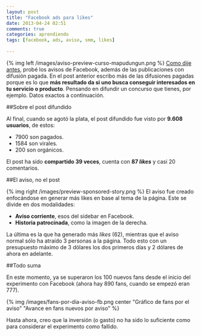 ```yaml
---
layout: post
title: "Facebook ads para likes"
date: 2013-04-24 02:51
comments: true
categories: aprendiendo
tags: [facebook, ads, aviso, smm, likes]
 
---
```


{% img left /images/aviso-preview-curso-mapudungun.png %} [Como dije antes](/aprendiendo/facebook-ads-dia-1/ "Mi primer post sobre el uso de Facebook Ads"), probé los avisos de Facebook, además de las publicaciones con difusión pagada. En el post anterior escribo más de las difusiones pagadas porque es lo que **más resultado da si uno busca conseguir interesados en tu servicio o producto**. Pensando en difundir un concurso que tienes, por ejemplo. Datos exactos a continuación.

<!--more-->

##Sobre el post difundido

Al final, cuando se agotó la plata, el post difundido fue visto por **9.608 usuarios**, de estos:

* 7900 son pagados.
* 1584 son virales.
* 200 son orgánicos.

El post ha sido **compartido 39 veces**, cuenta con **87 _likes_** y casi 20 comentarios. 


##El aviso, no el post

{% img right /images/preview-sponsored-story.png %} El aviso fue creado enfocándose en generar más likes en base al tema de la página. Este se divide en dos modalidades:

* **Aviso corriente**, esos del sidebar en Facebook.
* **Historia patrocinada**, como la imagen de la derecha.

La última es la que ha generado más _likes_ (62), mientras que el aviso normal sólo ha atraído 3 personas a la página. Todo esto con un presupuesto máximo de 3 dólares los dos primeros días y 2 dólares de ahora en adelante.

##Todo suma

En este momento, ya se superaron los 100 nuevos fans desde el inicio del experimento con Facebook (ahora hay 890 fans, cuando se empezó eran 777).

{% img /images/fans-por-dia-aviso-fb.png center "Gráfico de fans por el aviso" "Avance en fans nuevos por aviso" %}

Hasta ahora, creo que la inversión (o gasto) no ha sido lo suficiente como para considerar el experimento como fallido.